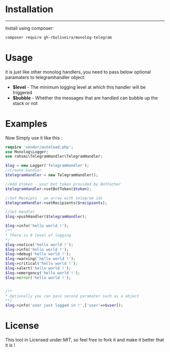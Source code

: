 
# Installation
-----------
Install using composer:

```bash
composer require gh-rboliveira/monolog-telegram  
```



# Usage
it is just like other monolog handlers, you need to pass below optional paramaters to telegramhandler object:
- **$level** - The minimum logging level at which this handler will be triggered
- **$bubble** - Whether the messages that are handled can bubble up the stack or not

# Examples
Now Simply use it like this :

```php
require 'vendor/autoload.php';
use Monolog\Logger;
use rahimi\TelegramHandler\TelegramHandler;

$log = new Logger('TelegramHandler');
//Create handler
$telegramHandler = new TelegramHandler();

//Add $token - your bot token provided by BotFather
$telegramHandler->setBotToken($token);

//Set Receipts - an array with telegram ids
$telegramHandler->setRecipients($recipients);

//Set Handler
$log->pushHandler($telegramHandler);

$log->info('hello world !');
/**
* There is 8 level of logging
*/
$log->notice('hello world !');
$log->info('hello world !');
$log->debug('hello world !');
$log->warning('hello world !');
$log->critical('hello world !');
$log->alert('hello world !');
$log->emergency('hello world !');
$log->error('hello world !');


/**
* Optionally you can pass second paramater such as a object
**/
$log->info('user just logged in !',['user'=>$user]);

```

# License
This tool in Licensed under MIT, so feel free to fork it and make it better that it is !
